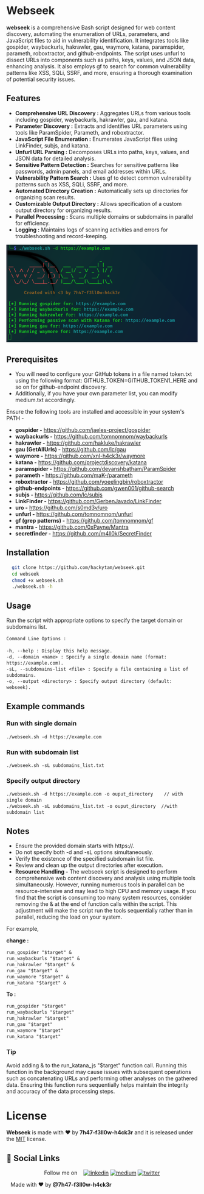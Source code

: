 
# Webseek

**webseek** is a comprehensive Bash script designed for web content discovery, automating the enumeration of URLs, parameters, and JavaScript files to aid in vulnerability identification. It integrates tools like gospider, waybackurls, hakrawler, gau, waymore, katana, paramspider, parameth, roboxtractor, and github-endpoints. The script uses unfurl to dissect URLs into components such as paths, keys, values, and JSON data, enhancing analysis. It also employs gf to search for common vulnerability patterns like XSS, SQLi, SSRF, and more, ensuring a thorough examination of potential security issues.
## Features

- **Comprehensive URL Discovery :** Aggregates URLs from various tools including gospider, waybackurls, hakrawler, gau, and katana.
- **Parameter Discovery :** Extracts and identifies URL parameters using tools like ParamSpider, Parameth, and roboxtractor.
- **JavaScript File Enumeration :** Enumerates JavaScript files using LinkFinder, subjs, and katana.
- **Unfurl URL Parsing :** Decomposes URLs into paths, keys, values, and JSON data for detailed analysis.
- **Sensitive Pattern Detection :** Searches for sensitive patterns like passwords, admin panels, and email addresses within URLs.
- **Vulnerability Pattern Search :** Uses gf to detect common vulnerability patterns such as XSS, SQLi, SSRF, and more.
- **Automated Directory Creation :** Automatically sets up directories for organizing scan results.
- **Customizable Output Directory :** Allows specification of a custom output directory for organizing results.
- **Parallel Processing :** Scans multiple domains or subdomains in parallel for efficiency.
- **Logging :** Maintains logs of scanning activities and errors for troubleshooting and record-keeping.

![App Screenshot](webseek.png)


## Prerequisites
- You will need to configure your GitHub tokens in a file named token.txt using the following format: GITHUB_TOKEN=GITHUB_TOKEN1_HERE and so on for github-endpoint discovery. 
- Additionally, if you have your own parameter list, you can modify medium.txt accordingly.

Ensure the following tools are installed and accessible in your system's PATH -

* **gospider -** https://github.com/jaeles-project/gospider
* **waybackurls -** https://github.com/tomnomnom/waybackurls
* **hakrawler -** https://github.com/hakluke/hakrawler
* **gau (GetAllUrls) -** https://github.com/lc/gau
* **waymore -** https://github.com/xnl-h4ck3r/waymore
* **katana -** https://github.com/projectdiscovery/katana
* **paramspider -** https://github.com/devanshbatham/ParamSpider
* **parameth -** https://github.com/maK-/parameth
* **roboxtractor -** https://github.com/yoeelingbin/roboxtractor
* **github-endpoints -** https://github.com/gwen001/github-search
* **subjs -** https://github.com/lc/subjs
* **LinkFinder -** https://github.com/GerbenJavado/LinkFinder
* **uro -** https://github.com/s0md3v/uro
* **unfurl -** https://github.com/tomnomnom/unfurl
* **gf (grep patterns) -** https://github.com/tomnomnom/gf
* **mantra -** https://github.com/0xPayne/Mantra
* **secretfinder -** https://github.com/m4ll0k/SecretFinder
## Installation


```bash
  git clone https://github.com/hackytam/webseek.git
  cd webseek
  chmod +x webseek.sh
  ./webseek.sh -h
```
    
## Usage

Run the script with appropriate options to specify the target domain or subdomains list.
```
Command Line Options :

-h, --help : Display this help message.
-d, --domain <name> : Specify a single domain name (format: https://example.com).
-sL, --subdomains-list <file> : Specify a file containing a list of subdomains.
-o, --output <directory> : Specify output directory (default: webseek).
```


## Example commands
### Run with single domain
```
./webseek.sh -d https://example.com
```
### Run with subdomain list
```
./webseek.sh -sL subdomains_list.txt 
```
### Specify output directory
```
./webseek.sh -d https://example.com -o ouput_directory    // with single domain
./webseek.sh -sL subdomains_list.txt -o ouput_directory  //with subdomain list
```
## Notes
- Ensure the provided domain starts with https://.
- Do not specify both -d and -sL options simultaneously.
- Verify the existence of the specified subdomain list file.
- Review and clean up the output directories after execution.
- **Resource Handling -** 
The webseek script is designed to perform comprehensive web content discovery and analysis using multiple tools simultaneously. However, running numerous tools in parallel can be resource-intensive and may lead to high CPU and memory usage.
If you find that the script is consuming too many system resources, consider removing the & at the end of function calls within the script. This adjustment will make the script run the tools sequentially rather than in parallel, reducing the load on your system.

For example, 

**change :**
```
run_gospider "$target" &
run_waybackurls "$target" &
run_hakrawler "$target" &
run_gau "$target" &
run_waymore "$target" &
run_katana "$target" &
```
**To :**
```
run_gospider "$target"
run_waybackurls "$target"
run_hakrawler "$target"
run_gau "$target"
run_waymore "$target"
run_katana "$target"
```

### Tip 
Avoid adding & to the run_katana_js "$target" function call. Running this function in the background may cause issues with subsequent operations such as concatenating URLs and performing other analyses on the gathered data. Ensuring this function runs sequentially helps maintain the integrity and accuracy of the data processing steps.
# License
**Webseek** is made with ♥ by **7h47-f3ll0w-h4ck3r** and it is released under the
[MIT](https://github.com/hackytam/webseek/blob/main/LICENSE) license.


## 🔗 Social Links

                                                 

<p align="center">
 Follow me on &nbsp;&nbsp;  <a href="https://www.linkedin.com/in/hackytam"><img src="https://img.shields.io/badge/linkedin-0A66C2?style=for-the-badge&logo=linkedin&logoColor=white" alt="linkedin"></a>
  <a href="https://medium.com/@hackertam1"><img src="https://img.shields.io/badge/Medium-12100E?style=for-the-badge&logo=medium&logoColor=white" alt="medium"></a>
  <a href="https://twitter.com/hackytam"><img src="https://img.shields.io/badge/twitter-1DA1F2?style=for-the-badge&logo=twitter&logoColor=white" alt="twitter"></a>
</p>

``` ```
                                                            Made with ❤️ by **@7h47-f3ll0w-h4ck3r**
